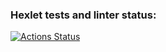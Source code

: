 ### Hexlet tests and linter status:
[![Actions Status](https://github.com/DmitryKr2021/frontend-project-12/actions/workflows/hexlet-check.yml/badge.svg)](https://github.com/DmitryKr2021/frontend-project-12/actions)